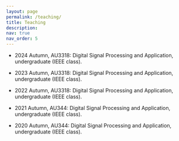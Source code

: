 ```yaml
---
layout: page
permalink: /teaching/
title: Teaching
description: 
nav: true
nav_order: 5
---
```


- 2024 Autumn, AU3318: Digital Signal Processing and Application, undergraduate (IEEE class).


- 2023 Autumn, AU3318: Digital Signal Processing and Application, undergraduate (IEEE class).


- 2022 Autumn, AU3318: Digital Signal Processing and Application, undergraduate (IEEE class).


- 2021 Autumn, AU344: Digital Signal Processing and Application, undergraduate (IEEE class).


- 2020 Autumn, AU344: Digital Signal Processing and Application, undergraduate (IEEE class).